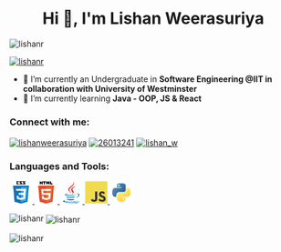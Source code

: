 <h1 align="center">Hi 👋, I'm Lishan Weerasuriya</h1>

<p align="left"> <img src="https://komarev.com/ghpvc/?username=lishanr&label=Profile%20views&color=0e75b6&style=flat" alt="lishanr" /> </p>

<p align="left"> <a href="https://github.com/ryo-ma/github-profile-trophy"><img src="https://github-profile-trophy.vercel.app/?username=lishanr" alt="lishanr" /></a> </p>

- 🔭 I’m currently an Undergraduate in **Software Engineering @IIT in collaboration with University of Westminster**
- 🌱 I’m currently learning **Java - OOP, JS & React**

<h3 align="left">Connect with me:</h3>
<p align="left">
<a href="https://linkedin.com/in/lishanweerasuriya" target="blank"><img align="center" src="https://raw.githubusercontent.com/rahuldkjain/github-profile-readme-generator/master/src/images/icons/Social/linked-in-alt.svg" alt="lishanweerasuriya" height="30" width="40" /></a>
<a href="https://stackoverflow.com/users/26013241" target="blank"><img align="center" src="https://raw.githubusercontent.com/rahuldkjain/github-profile-readme-generator/master/src/images/icons/Social/stack-overflow.svg" alt="26013241" height="30" width="40" /></a>
<a href="https://www.hackerrank.com/lishan_w" target="blank"><img align="center" src="https://raw.githubusercontent.com/rahuldkjain/github-profile-readme-generator/master/src/images/icons/Social/hackerrank.svg" alt="lishan_w" height="30" width="40" /></a>
</p>

<h3 align="left">Languages and Tools:</h3>
<p align="left"> <a href="https://www.w3schools.com/css/" target="_blank" rel="noreferrer"> <img src="https://raw.githubusercontent.com/devicons/devicon/master/icons/css3/css3-original-wordmark.svg" alt="css3" width="40" height="40"/> </a> <a href="https://www.w3.org/html/" target="_blank" rel="noreferrer"> <img src="https://raw.githubusercontent.com/devicons/devicon/master/icons/html5/html5-original-wordmark.svg" alt="html5" width="40" height="40"/> </a> <a href="https://www.java.com" target="_blank" rel="noreferrer"> <img src="https://raw.githubusercontent.com/devicons/devicon/master/icons/java/java-original.svg" alt="java" width="40" height="40"/> </a> <a href="https://developer.mozilla.org/en-US/docs/Web/JavaScript" target="_blank" rel="noreferrer"> <img src="https://raw.githubusercontent.com/devicons/devicon/master/icons/javascript/javascript-original.svg" alt="javascript" width="40" height="40"/> </a> <a href="https://www.python.org" target="_blank" rel="noreferrer"> <img src="https://raw.githubusercontent.com/devicons/devicon/master/icons/python/python-original.svg" alt="python" width="40" height="40"/> </a> </p>

<p><img align="left" src="https://github-readme-stats.vercel.app/api/top-langs?username=lishanr&show_icons=true&locale=en&layout=compact" alt="lishanr" /></p>

<p>&nbsp;<img align="center" src="https://github-readme-stats.vercel.app/api?username=lishanr&show_icons=true&locale=en" alt="lishanr" /></p>

<p><img align="center" src="https://github-readme-streak-stats.herokuapp.com/?user=lishanr&" alt="lishanr" /></p>

